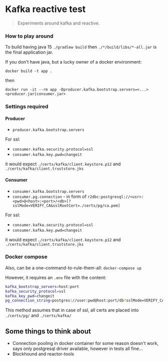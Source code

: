 # Kafka reactive test

>Experiments around kafka and reactive.

### How to play around 

To build having java 15 `./gradlew build` then `./*/build/libs/*-all.jar` is the final application jar.

If you don't have java, but a lucky owner of a docker environment:

`docker build -t app .`

then 

`docker run -it --rm app -Dproducer.kafka.bootstrap.servers=<...> <producer.jar|consumer.jar>`

### Settings required

#### Producer
- `producer.kafka.bootstrap.servers`

For ssl:
- `consumer.kafka.security.protocol=ssl`
- `consumer.kafka.key.pwd=changeit`

it would expect `./certs/kafka/client.keystore.p12` and `./certs/kafka/client.truststore.jks`

#### Consumer
- `consumer.kafka.bootstrap.servers`
- `consumer.pg.connection` - in form of `r2dbc:postgresql://<usr>:<pwd>@<host>:<port>/<db>[?sslMode=VERIFY_CA&sslRootCert=./certs/pg/ca.pem]`

For ssl:
- `consumer.kafka.security.protocol=ssl`
- `consumer.kafka.key.pwd=changeit`

it would expect `./certs/kafka/client.keystore.p12` and `./certs/kafka/client.truststore.jks`


### Docker compose

Also, can be a one-command-to-rule-them-all: `docker-compose up`

However, it requires an `.env` file with the content: 

```bash
kafka_bootstrap_servers=host:port
kafka_security_protocol=ssl
kafka_key_pwd=changeit
pg_connection_string=postgres://user:pwd@host:port/db?sslMode=VERIFY_CA&sslRootCert=/certs/pg/ca.pem
```

This method assumes that in case of ssl, all certs are placed into `./certs/pg/` and `./certs/kafka/`

## Some things to think about

- Connection pooling in docker container for some reason doesn't work, says only postgresql driver available, however in tests all fine...
- Blockhound and reactor-tools
